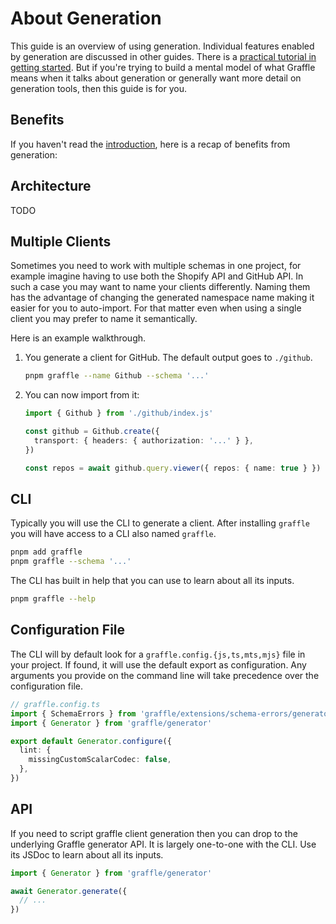 # About Generation <GeneratedClientBadge />

This guide is an overview of using generation. Individual features enabled by generation are discussed in other guides. There is a [practical tutorial in getting started](../overview/getting-started-generated.md). But if you're trying to build a mental model of what Graffle means when it talks about generation or generally want more detail on generation tools, then this guide is for you.

## Benefits

If you haven't read the [introduction](../overview/introduction.md), here is a recap of benefits from generation:

<!--@include: @/_snippets/benefits.md-->

## Architecture

TODO

## Multiple Clients

Sometimes you need to work with multiple schemas in one project, for example imagine having to use both the Shopify API and GitHub API. In such a case you may want to name your clients differently. Naming them has the advantage of changing the generated namespace name making it easier for you to auto-import. For that matter even when using a single client you may prefer to name it semantically.

Here is an example walkthrough.

1. You generate a client for GitHub. The default output goes to `./github`.

   ```sh
   pnpm graffle --name Github --schema '...'
   ```

2. You can now import from it:

   ```ts
   import { Github } from './github/index.js'

   const github = Github.create({
     transport: { headers: { authorization: '...' } },
   })

   const repos = await github.query.viewer({ repos: { name: true } })
   ```

## CLI

Typically you will use the CLI to generate a client. After installing `graffle` you will have access to a CLI also named `graffle`.

```bash
pnpm add graffle
pnpm graffle --schema '...'
```

The CLI has built in help that you can use to learn about all its inputs.

```bash
pnpm graffle --help
```

## Configuration File

The CLI will by default look for a `graffle.config.{js,ts,mts,mjs}` file in your project. If found, it will use the default export as configuration. Any arguments you provide on the command line will take precedence over the configuration file.

```ts
// graffle.config.ts
import { SchemaErrors } from 'graffle/extensions/schema-errors/generator'
import { Generator } from 'graffle/generator'

export default Generator.configure({
  lint: {
    missingCustomScalarCodec: false,
  },
})
```

## API

If you need to script graffle client generation then you can drop to the underlying Graffle generator API. It is largely one-to-one with the CLI. Use its JSDoc to learn about all its inputs.

```ts
import { Generator } from 'graffle/generator'

await Generator.generate({
  // ...
})
```
